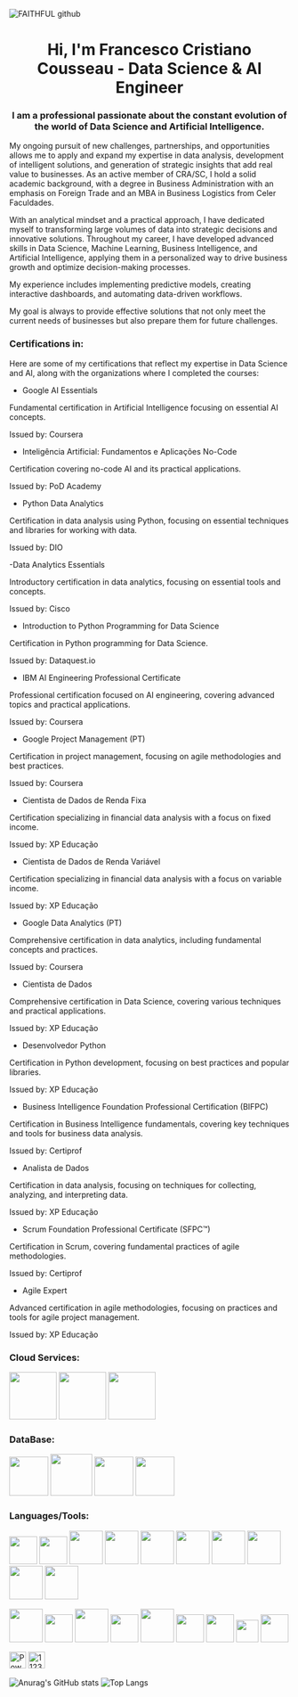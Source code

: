 ![FAITHFUL github](https://github.com/admfrancescousseau/admfrancescousseau/assets/112359213/fe24de94-689d-4fcd-9232-997df9343376)

<h1 align="center">Hi, I'm Francesco Cristiano Cousseau - Data Science & AI Engineer</h1>
<h3 align="center"> I am a professional passionate about the constant evolution of the world of Data Science and Artificial Intelligence.</h3>


My ongoing pursuit of new challenges, partnerships, and opportunities allows me to apply and expand my expertise in data analysis, development of intelligent solutions, and generation of strategic insights that add real value to businesses.
As an active member of CRA/SC, I hold a solid academic background, with a degree in Business Administration with an emphasis on Foreign Trade and an MBA in Business Logistics from Celer Faculdades.


With an analytical mindset and a practical approach, I have dedicated myself to transforming large volumes of data into strategic decisions and innovative solutions.
Throughout my career, I have developed advanced skills in Data Science, Machine Learning, Business Intelligence, and Artificial Intelligence, applying them in a personalized way to drive business growth and optimize decision-making processes.


My experience includes implementing predictive models, creating interactive dashboards, and automating data-driven workflows.


My goal is always to provide effective solutions that not only meet the current needs of businesses but also prepare them for future challenges. </h3>


<h3 align="left"> Certifications in:</h3>

Here are some of my certifications that reflect my expertise in Data Science and AI, along with the organizations where I completed the courses:

- Google AI Essentials

Fundamental certification in Artificial Intelligence focusing on essential AI concepts.

Issued by: Coursera

- Inteligência Artificial: Fundamentos e Aplicações No-Code

Certification covering no-code AI and its practical applications.

Issued by: PoD Academy

- Python Data Analytics

Certification in data analysis using Python, focusing on essential techniques and libraries for working with data.

Issued by: DIO

-Data Analytics Essentials

Introductory certification in data analytics, focusing on essential tools and concepts.

Issued by: Cisco

- Introduction to Python Programming for Data Science

Certification in Python programming for Data Science.

Issued by: Dataquest.io

- IBM AI Engineering Professional Certificate

Professional certification focused on AI engineering, covering advanced topics and practical applications.

Issued by: Coursera

- Google Project Management (PT)

Certification in project management, focusing on agile methodologies and best practices.

Issued by: Coursera

- Cientista de Dados de Renda Fixa

Certification specializing in financial data analysis with a focus on fixed income.

Issued by: XP Educação

- Cientista de Dados de Renda Variável

Certification specializing in financial data analysis with a focus on variable income.

Issued by: XP Educação

- Google Data Analytics (PT)

Comprehensive certification in data analytics, including fundamental concepts and practices.

Issued by: Coursera

- Cientista de Dados

Comprehensive certification in Data Science, covering various techniques and practical applications.

Issued by: XP Educação

- Desenvolvedor Python

Certification in Python development, focusing on best practices and popular libraries.

Issued by: XP Educação

- Business Intelligence Foundation Professional Certification (BIFPC)

Certification in Business Intelligence fundamentals, covering key techniques and tools for business data analysis.

Issued by: Certiprof

- Analista de Dados

Certification in data analysis, focusing on techniques for collecting, analyzing, and interpreting data.

Issued by: XP Educação

- Scrum Foundation Professional Certificate (SFPC™)

Certification in Scrum, covering fundamental practices of agile methodologies.

Issued by: Certiprof

- Agile Expert

Advanced certification in agile methodologies, focusing on practices and tools for agile project management.

Issued by: XP Educação

<h3 align="left">Cloud Services:</h3>

<img src="https://cdn.jsdelivr.net/gh/devicons/devicon/icons/azure/azure-original-wordmark.svg" width="85" height="85"/> </a> <img src="https://cdn.jsdelivr.net/gh/devicons/devicon/icons/googlecloud/googlecloud-original-wordmark.svg" width="85" height="85" /> </a> <img src="https://cdn.jsdelivr.net/gh/devicons/devicon/icons/amazonwebservices/amazonwebservices-plain-wordmark.svg" width="85" height="85"/>

<h3 align="left">DataBase:</h3>

<img src="https://cdn.jsdelivr.net/gh/devicons/devicon/icons/microsoftsqlserver/microsoftsqlserver-plain-wordmark.svg" width="70" height="70" /> </a> <img src="https://cdn.jsdelivr.net/gh/devicons/devicon/icons/mysql/mysql-original-wordmark.svg" width="75" height="75" /> </a> <img src="https://cdn.jsdelivr.net/gh/devicons/devicon/icons/mongodb/mongodb-original-wordmark.svg" width="70" height="70" /> </a> <img src="https://cdn.jsdelivr.net/gh/devicons/devicon@latest/icons/sqlite/sqlite-original-wordmark.svg" width="70" height="70"/>
                             
          
<h3 align="left">Languages/Tools:</h3>

 <img src="https://cdn.jsdelivr.net/gh/devicons/devicon/icons/python/python-original-wordmark.svg" width="50" height="50" /> </a> <img src="https://cdn.jsdelivr.net/gh/devicons/devicon/icons/r/r-original.svg" width="50" height="50" /> </a> <img src="https://cdn.jsdelivr.net/gh/devicons/devicon@latest/icons/apachespark/apachespark-original-wordmark.svg" width="60" height="60"/> </a> <img src="https://cdn.jsdelivr.net/gh/devicons/devicon@latest/icons/tensorflow/tensorflow-original-wordmark.svg" width="60" height="60"/> </a> <img src="https://cdn.jsdelivr.net/gh/devicons/devicon@latest/icons/scikitlearn/scikitlearn-original.svg" width="60" height="60"/> </a> <img src="https://cdn.jsdelivr.net/gh/devicons/devicon@latest/icons/keras/keras-original-wordmark.svg" width="60" height="60" /> </a> <img src="https://cdn.jsdelivr.net/gh/devicons/devicon/icons/pandas/pandas-original-wordmark.svg" width="60" height="60" /> </a> <img src="https://cdn.jsdelivr.net/gh/devicons/devicon/icons/numpy/numpy-original-wordmark.svg" width="60" height="60" /> </a> <img src="https://cdn.jsdelivr.net/gh/devicons/devicon@latest/icons/plotly/plotly-original-wordmark.svg" width="60" height="60" /> </a> <img src="https://cdn.jsdelivr.net/gh/devicons/devicon@latest/icons/matplotlib/matplotlib-original-wordmark.svg" width="60" height="60" /> </a> 
 
<img src="https://cdn.jsdelivr.net/gh/devicons/devicon/icons/git/git-original-wordmark.svg" width="60" height="60" /> </a> <img src="https://cdn.jsdelivr.net/gh/devicons/devicon@latest/icons/docker/docker-original-wordmark.svg" width="50" height="50" /> </a> <img src="https://cdn.jsdelivr.net/gh/devicons/devicon/icons/krakenjs/krakenjs-original-wordmark.svg" width="60" height="60" /> </a> <img src="https://cdn.jsdelivr.net/gh/devicons/devicon/icons/vscode/vscode-original-wordmark.svg" width="50" height="50" /> </a> <img src="https://cdn.jsdelivr.net/gh/devicons/devicon/icons/visualstudio/visualstudio-plain-wordmark.svg" width="60" height="60" /> </a> <img src="https://cdn.jsdelivr.net/gh/devicons/devicon/icons/rstudio/rstudio-original.svg" width="50" height="50" /> </a> <img src="https://cdn.jsdelivr.net/gh/devicons/devicon/icons/jupyter/jupyter-original-wordmark.svg" width="50" height="50" /> </a> <img src="https://cdn.jsdelivr.net/gh/devicons/devicon/icons/figma/figma-original.svg" width="40" height="40" /> </a> <img src="https://cdn.jsdelivr.net/gh/devicons/devicon@latest/icons/canva/canva-original.svg" width="50" height="50" /> <p align="left"> <img src="https://raw.githubusercontent.com/microsoft/PowerBI-Icons/main/PNG/Power-BI.png" alt="PowerBI" width="30" height="30"/> </a> <a href="https://www.microsoft.com/pt-br/microsoft-365/excel" target="_blank" rel="noreferrer"> <img src="https://user-images.githubusercontent.com/112359213/216746814-7a6cafb1-554f-4a95-8e1e-a08b9a7031e8.png" alt="112359213" width="30" height="30"/> </a> 
          

![Anurag's GitHub stats](https://github-readme-stats.vercel.app/api?username=francescousseau&theme=github_dark&show_icons=true) 
![Top Langs](https://github-readme-stats-git-masterrstaa-rickstaa.vercel.app/api/top-langs/?username=francescousseau&bg_color=000&border_color=30A3DC&title_color=58a6ff&text_color=a0adb4)


